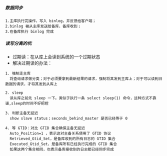 ##### 数据同步

```mysql
1.主库执行完操作，写入 binlog，并反馈给客户端；
2.binlog 被从主库发送给备库，备库收到；
3.在备库执行 binlog 完成
```



##### 读写分离的坑

* 过期读：在从库上会读到系统的一个过期状态
* 解决过期读的办法：

 ``` mysql
1. 强制走主库
   将查询请求做分类；对于必须要拿到最新结果的请求，强制将其发到主库上；对于可以读到旧数据的请求，才将其发到从库上

2. sleep
   读从库之前先 sleep 一下。类似于执行一条 select sleep(1) 命令，这种方式不靠谱,sleep的时间不好把控

3. 判断主备无延迟
   show slave status；seconds_behind_master 是否已经等于 0

4. 等 GTID：对比 GTID 集合确保主备无延迟
   Auto_Position=1 ，表示这对主备关系使用了 GTID 协议
   Retrieved_Gtid_Set，是备库收到的所有日志的 GTID 集合
   Executed_Gtid_Set，是备库所有已经执行完成的 GTID 集合
   如果这两个集合相同，也表示备库接收到的日志都已经同步完成
 ```



